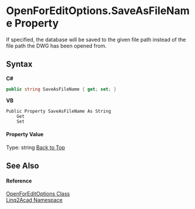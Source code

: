 # OpenForEditOptions.SaveAsFileName Property 
 

If specified, the database will be saved to the given file path instead of the file path the DWG has been opened from.

## Syntax

**C#**<br />
``` C#
public string SaveAsFileName { get; set; }
```

**VB**<br />
``` VB
Public Property SaveAsFileName As String
	Get
	Set
```


#### Property Value
Type: string
<a href="#OpenForEditOptionsSaveAsFileName-Property">Back to Top</a>

## See Also


#### Reference
<a href="T_Linq2Acad_OpenForEditOptions.md#OpenForEditOptions-Class">OpenForEditOptions Class</a><br /><a href="N_Linq2Acad.md#Linq2Acad-Namespace">Linq2Acad Namespace</a><br />
